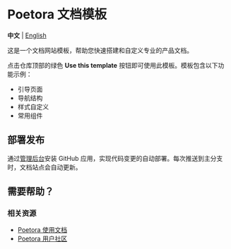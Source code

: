 # Poetora 文档模板

**中文** | [English](README-en.md)

这是一个文档网站模板，帮助您快速搭建和自定义专业的产品文档。

点击仓库顶部的绿色 **Use this template** 按钮即可使用此模板。模板包含以下功能示例：

- 引导页面
- 导航结构
- 样式自定义
- 常用组件

## 部署发布

通过[管理后台](https://dashboard.poetora.com/settings/organization/github-app)安装 GitHub 应用，实现代码变更的自动部署。每次推送到主分支时，文档站点会自动更新。

## 需要帮助？

### 相关资源

- [Poetora 使用文档](https://poetora.com/docs)
- [Poetora 用户社区](https://poetora.com/community)